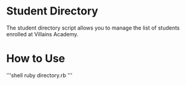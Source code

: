 # Student Directory #

The student directory script allows you to manage the list of students enrolled at Villains Academy.

# How to Use #

'''shell
ruby directory.rb
'''
